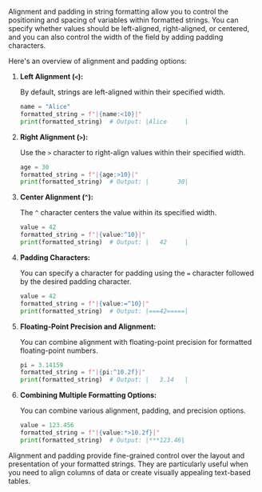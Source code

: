 Alignment and padding in string formatting allow you to control the positioning and spacing of variables within formatted strings. You can specify whether values should be left-aligned, right-aligned, or centered, and you can also control the width of the field by adding padding characters.

Here's an overview of alignment and padding options:

1. **Left Alignment (`<`):**

   By default, strings are left-aligned within their specified width.

   ```python
   name = "Alice"
   formatted_string = f"|{name:<10}|"
   print(formatted_string)  # Output: |Alice     |
   ```

2. **Right Alignment (`>`):**

   Use the `>` character to right-align values within their specified width.

   ```python
   age = 30
   formatted_string = f"|{age:>10}|"
   print(formatted_string)  # Output: |        30|
   ```

3. **Center Alignment (`^`):**

   The `^` character centers the value within its specified width.

   ```python
   value = 42
   formatted_string = f"|{value:^10}|"
   print(formatted_string)  # Output: |   42     |
   ```

4. **Padding Characters:**

   You can specify a character for padding using the `=` character followed by the desired padding character.

   ```python
   value = 42
   formatted_string = f"|{value:=^10}|"
   print(formatted_string)  # Output: |===42=====|
   ```

5. **Floating-Point Precision and Alignment:**

   You can combine alignment with floating-point precision for formatted floating-point numbers.

   ```python
   pi = 3.14159
   formatted_string = f"|{pi:^10.2f}|"
   print(formatted_string)  # Output: |   3.14   |
   ```

6. **Combining Multiple Formatting Options:**

   You can combine various alignment, padding, and precision options.

   ```python
   value = 123.456
   formatted_string = f"|{value:*>10.2f}|"
   print(formatted_string)  # Output: |***123.46|
   ```

Alignment and padding provide fine-grained control over the layout and presentation of your formatted strings. They are particularly useful when you need to align columns of data or create visually appealing text-based tables.

